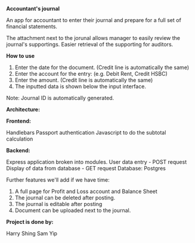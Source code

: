 **Accountant's journal**

An app for accountant to enter their journal and prepare for a full set of financial statements.

The attachment next to the jorunal allows manager to easily review the journal's supportings.  Easier retrieval of the supporting for auditors.


**How to use**
1) Enter the date for the document.   (Credit line is automatically the same)
2) Enter the account for the entry: (e.g. Debit Rent, Credit HSBC)
3) Enter the amount.  (Credit line is automatically the same)
4) The inputted data is shown below the input interface.


Note: 
Journal ID is automatically generated.

**Architecture:** 

**Frontend:** 

Handlebars
Passport authentication
Javascript to do the subtotal calculation

**Backend:**

Express application broken into modules.
User data entry - POST request
Display of data from database - GET request
Database: Postgres



Further features we'll add if we have time:
1) A full page for Profit and Loss account and Balance Sheet
2) The journal can be deleted after posting.
3) The journal is editable after posting
4) Document can be uploaded next to the journal.



**Project is done by:**

Harry Shing
Sam Yip

